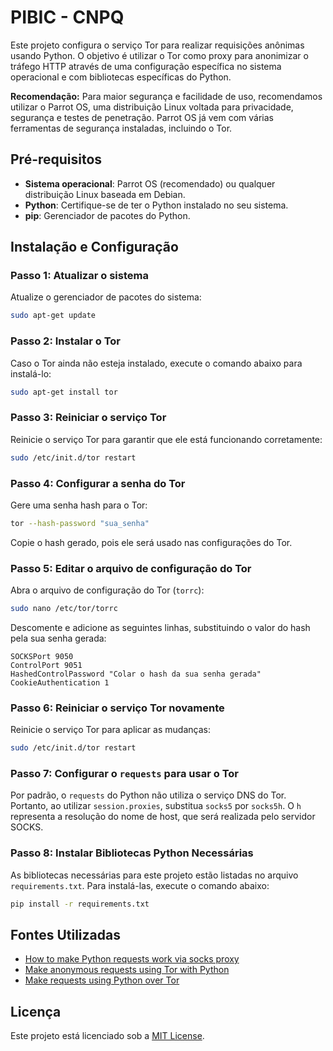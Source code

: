 # PIBIC - CNPQ

Este projeto configura o serviço Tor para realizar requisições anônimas usando Python. O objetivo é utilizar o Tor como proxy para anonimizar o tráfego HTTP através de uma configuração específica no sistema operacional e com bibliotecas específicas do Python.

**Recomendação:** Para maior segurança e facilidade de uso, recomendamos utilizar o Parrot OS, uma distribuição Linux voltada para privacidade, segurança e testes de penetração. Parrot OS já vem com várias ferramentas de segurança instaladas, incluindo o Tor.

## Pré-requisitos

- **Sistema operacional**: Parrot OS (recomendado) ou qualquer distribuição Linux baseada em Debian.
- **Python**: Certifique-se de ter o Python instalado no seu sistema.
- **pip**: Gerenciador de pacotes do Python.

## Instalação e Configuração

### Passo 1: Atualizar o sistema

Atualize o gerenciador de pacotes do sistema:

```bash
sudo apt-get update
```

### Passo 2: Instalar o Tor

Caso o Tor ainda não esteja instalado, execute o comando abaixo para instalá-lo:

```bash
sudo apt-get install tor
```

### Passo 3: Reiniciar o serviço Tor

Reinicie o serviço Tor para garantir que ele está funcionando corretamente:

```bash
sudo /etc/init.d/tor restart
```

### Passo 4: Configurar a senha do Tor

Gere uma senha hash para o Tor:

```bash
tor --hash-password "sua_senha"
```

Copie o hash gerado, pois ele será usado nas configurações do Tor.

### Passo 5: Editar o arquivo de configuração do Tor

Abra o arquivo de configuração do Tor (`torrc`):

```bash
sudo nano /etc/tor/torrc
```

Descomente e adicione as seguintes linhas, substituindo o valor do hash pela sua senha gerada:

```
SOCKSPort 9050
ControlPort 9051
HashedControlPassword "Colar o hash da sua senha gerada"
CookieAuthentication 1
```

### Passo 6: Reiniciar o serviço Tor novamente

Reinicie o serviço Tor para aplicar as mudanças:

```bash
sudo /etc/init.d/tor restart
```

### Passo 7: Configurar o `requests` para usar o Tor

Por padrão, o `requests` do Python não utiliza o serviço DNS do Tor. Portanto, ao utilizar `session.proxies`, substitua `socks5` por `socks5h`. O `h` representa a resolução do nome de host, que será realizada pelo servidor SOCKS.

### Passo 8: Instalar Bibliotecas Python Necessárias

As bibliotecas necessárias para este projeto estão listadas no arquivo `requirements.txt`. Para instalá-las, execute o comando abaixo:

```bash
pip install -r requirements.txt
```

## Fontes Utilizadas

- [How to make Python requests work via socks proxy](https://stackoverflow.com/questions/12601316/how-to-make-python-requests-work-via-socks-proxy)
- [Make anonymous requests using Tor with Python](https://www.scrapehero.com/make-anonymous-requests-using-tor-python/)
- [Make requests using Python over Tor](https://stackoverflow.com/questions/30286293/make-requests-using-python-over-tor)


## Licença

Este projeto está licenciado sob a [MIT License](LICENSE).
